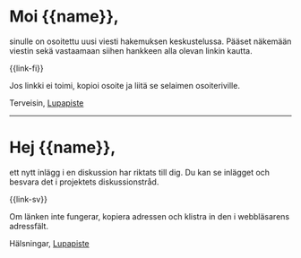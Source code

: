 # Moi {{name}},

sinulle on osoitettu uusi viesti hakemuksen keskustelussa. P&auml;&auml;set n&auml;kem&auml;&auml;n viestin sek&auml; vastaamaan siihen hankkeen alla olevan linkin kautta.

{{link-fi}}

Jos linkki ei toimi, kopioi osoite ja liit&auml; se selaimen osoiteriville.

Terveisin,
[Lupapiste](https://www.lupapiste.fi/)

---

# Hej {{name}},

ett nytt inl&auml;gg i en diskussion har riktats till dig. Du kan se inl&auml;gget och besvara det i projektets diskussionstr&aring;d.

{{link-sv}}

Om l&auml;nken inte fungerar, kopiera adressen och klistra in den i webbl&auml;sarens adressf&auml;lt.

Hälsningar,
[Lupapiste](https://www.lupapiste.fi/)
